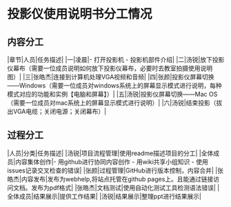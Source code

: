 # 投影仪使用说明书分工情况

## 内容分工
|章节|人员|任务描述|
|一|凌晨|- 打开投影机 - 投影机部件介绍|
|二|汤锐|放下投影仪幕布（需要一位成员说明如何放下投影仪幕布，必要时去教室拍摄使用说明图）|
|三|张皓杰|连接到计算机处理VGA视频和音频|
|四|张颜|投影仪屏幕切换——Windows（需要一位成员对windows系统上的屏幕显示模式进行说明，每种模式对应的功能和实例【电脑和屏幕】）|
|五|汤锐|投影仪屏幕切换——Mac OS（需要一位成员对mac系统上的屏幕显示模式进行说明）|
|六|汤锐|结束投影（拔出VGA电缆；关闭电源；关闭幕布）|

## 过程分工

|人员|分类|任务描述|
|汤锐|项目流程管理|使用readme描述项目的分工|
|全体成员|内容集体创作|- 用github进行协同内容创作 - 用wiki共享小组知识 - 使用issues记录交叉检查的错误|
|张颜|过程管理|GitHub进行版本控制，内容合并|
|张皓杰|内容发布|发布为webhelp,将站点托管在github pages上。且能通过链接访问文档。发布为pdf格式|
|张皓杰|文档测试|使用自动化测试工具检测语法错误|
|全体成员|结果展示|提供工作结果|
|汤锐|结果展示|整理ppt进行结果展示|

